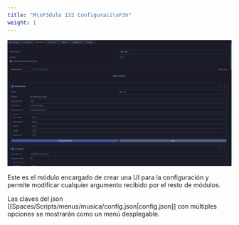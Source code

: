 ```yaml
---
title: "M\xF3dulo 132 Configuraci\xF3n"
weight: 1
---
```


![Pasted image 20250509185826.png](Pasted-image-20250509185826.png)

Este es el módulo encargado de crear una UI para la configuración y permite modificar cualquier argumento recibido por el resto de módulos.

Las claves del json [[Spaces/Scripts/menus/musica/config.json|config.json]] con múltiples opciones se mostrarán como un menú desplegable.